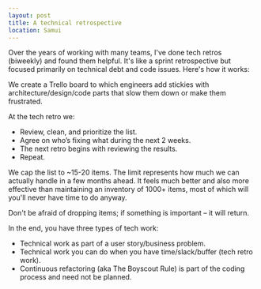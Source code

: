 ```yaml
---
layout: post
title: A technical retrospective
location: Samui
---
```


Over the years of working with many teams, I've done tech retros (biweekly) and found them helpful. It's like a sprint retrospective but focused primarily on technical debt and code issues. Here's how it works:

We create a Trello board to which engineers add stickies with architecture/design/code parts that slow them down or make them frustrated.

At the tech retro we:
- Review, clean, and prioritize the list.
- Agree on who’s fixing what during the next 2 weeks.
- The next retro begins with reviewing the results.
- Repeat.

We cap the list to ~15-20 items. The limit represents how much we can actually handle in a few months ahead. It feels much better and also more effective than maintaining an inventory of 1000+ items, most of which will you'll never have time to do anyway.

Don't be afraid of dropping items; if something is important – it will return.

In the end, you have three types of tech work:
- Technical work as part of a user story/business problem.
- Technical work you can do when you have time/slack/buffer (tech retro work).
- Continuous refactoring (aka The Boyscout Rule) is part of the coding process and need not be planned.